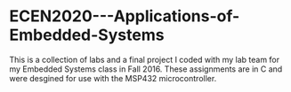 # ECEN2020---Applications-of-Embedded-Systems

This is a collection of labs and a final project I coded with my lab team for my Embedded Systems class in Fall 2016. These assignments are in C and were desgined for use with the MSP432 microcontroller.